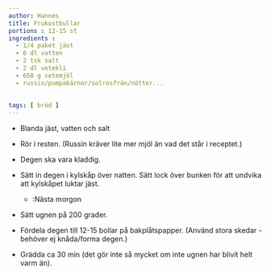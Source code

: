 ```yaml
---
author: Hannes
title: Frukostbullar
portions : 12-15 st
ingredients :
  - 1/4 paket jäst
  - 6 dl vatten
  - 2 tsk salt
  - 2 dl vetekli
  - 650 g vetemjöl
  - russin/pumpakärnor/solrosfrön/nötter...
  
  
tags: [ bröd ]
---
```

* Blanda jäst, vatten och salt
* Rör i resten. (Russin kräver lite mer mjöl än vad det står i receptet.)
* Degen ska vara kladdig.
* Sätt in degen i kylskåp över natten. Sätt lock över bunken för att undvika att kylskåpet luktar jäst.

  - :Nästa morgon
* Sätt ugnen på 200 grader.
* Fördela degen till 12-15 bollar på bakplåtspapper. (Använd stora skedar - behöver ej knåda/forma degen.)
* Grädda ca 30 min (det gör inte så mycket om inte ugnen har blivit helt varm än).
